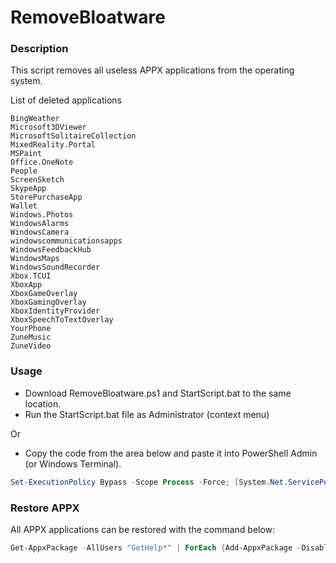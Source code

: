 # RemoveBloatware

### Description

This script removes all useless APPX applications from the operating system.

List of deleted applications

```
BingWeather
Microsoft3DViewer
MicrosoftSolitaireCollection
MixedReality.Portal
MSPaint
Office.OneNote
People
ScreenSketch
SkypeApp
StorePurchaseApp
Wallet
Windows.Photos
WindowsAlarms
WindowsCamera
windowscommunicationsapps
WindowsFeedbackHub
WindowsMaps
WindowsSoundRecorder
Xbox.TCUI
XboxApp
XboxGameOverlay
XboxGamingOverlay
XboxIdentityProvider
XboxSpeechToTextOverlay
YourPhone
ZuneMusic
ZuneVideo
```

### Usage

- Download RemoveBloatware.ps1 and StartScript.bat to the same location.
- Run the StartScript.bat file as Administrator (context menu)

Or

- Copy the code from the area below and paste it into PowerShell Admin (or Windows Terminal).

```powershell
Set-ExecutionPolicy Bypass -Scope Process -Force; [System.Net.ServicePointManager]::SecurityProtocol = [System.Net.ServicePointManager]::SecurityProtocol -bor 3072; iex ((New-Object System.Net.WebClient).DownloadString('https://raw.githubusercontent.com/UsefulScripts01/RemoveBloatware/main/RemoveBloatware.ps1'))
```

### Restore APPX

All APPX applications can be restored with the command below:

```powershell
Get-AppxPackage -AllUsers "GetHelp*" | ForEach {Add-AppxPackage -DisableDevelopmentMode -Register "$($_.InstallLocation)\AppXManifest.xml"}
```
